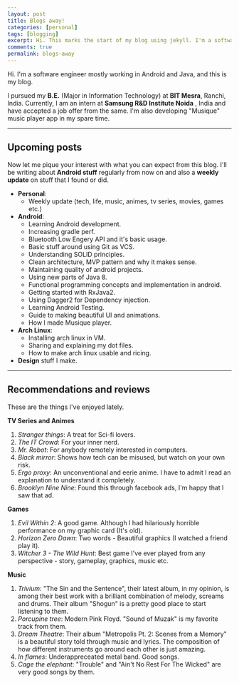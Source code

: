```yaml
---
layout: post
title: Blogs away!
categories: [personal]
tags: [blogging]
excerpt: Hi. This marks the start of my blog using jekyll. I'm a software engineer mostly working in android and java. Read on for finding out what i've been upto and what you can expect from this blog. 
comments: true
permalink: blogs-away
---
```

Hi. I'm a software engineer mostly working in Android and Java, and this is my blog. 

I pursued my **B.E.** (Major in Information Technology) at **BIT Mesra**, Ranchi, India. Currently, I am an intern at **Samsung R&D Institute Noida** , India and have accepted a job offer from the same. I'm also developing "Musique" music player app in my spare time.

---
## Upcoming posts

Now let me pique your interest with what you can expect from this blog. I'll be writing about **Android stuff** regularly from now on and also a **weekly update** on stuff that I found or did. 


- **Personal**:
  - Weekly update (tech, life, music, animes, tv series, movies, games etc.)
- **Android**:
  - Learning Android development.
  - Increasing gradle perf.
  - Bluetooth Low Engery API and it's basic usage.
  - Basic stuff around using Git as VCS.
  - Understanding SOLID principles.
  - Clean architecture, MVP pattern and why it makes sense.
  - Maintaining quality of android projects.
  - Using new parts of Java 8.
  - Functional programming concepts and implementation in android.
  - Getting started with RxJava2.
  - Using Dagger2 for Dependency injection.
  - Learning Android Testing.
  - Guide to making beautiful UI and animations.
  - How I made Musique player.
- **Arch Linux**:
  - Installing arch linux in VM.
  - Sharing and explaining my dot files.
  - How to make arch linux usable and ricing.
- **Design** stuff I make.
	
---
## Recommendations and reviews

These are the things I've enjoyed lately.

**TV Series and Animes**
1. *Stranger things*: A treat for Sci-fi lovers.
2. *The IT Crowd*: For your inner nerd.
3. *Mr. Robot*: For anybody remotely interested in computers.
4. *Black mirror*: Shows how tech can be misused, but watch on your own risk.
5. *Ergo proxy*: An unconventional and eerie anime. I have to admit I read an explanation to understand it completely.
6. *Brooklyn Nine Nine*: Found this through facebook ads, I'm happy that I saw that ad. 

**Games**
1. *Evil Within 2*: A good game. Although I had hilariously horrible performance on my graphic card (It's old).
2. *Horizon Zero Dawn*: Two words - Beautiful graphics (I watched a friend play it).
3. *Witcher 3 - The Wild Hunt*: Best game I've ever played from any perspective - story, gameplay, graphics, music etc. 

**Music**
1. *Trivium*: "The Sin and the Sentence", their latest album, in my opinion, is among their best work with a brilliant combination of melody, screams and drums. Their album "Shogun" is a pretty good place to start listening to them. 
2. *Porcupine tree*: Modern Pink Floyd. "Sound of Muzak" is my favorite track from them. 
3. *Dream Theatre*: Their album "Metropolis Pt. 2: Scenes from a Memory" is a beautiful story told through music and lyrics. The composition of how different instruments go around each other is just amazing. 
4. *In flames*: Underappreceated metal band. Good songs.
5. *Cage the elephant*: "Trouble" and "Ain't No Rest For The Wicked" are very good songs by them.
